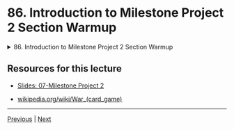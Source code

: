 # 86. Introduction to Milestone Project 2 Section Warmup

<details>
  <summary> 86. Introduction to Milestone Project 2 Section Warmup </summary>

-   [Notebook: 00-Milestone-2-Warmup-Project.ipynb](https://github.com/BloomTech-DS/Complete-Python-3-Bootcamp/blob/master/08-Milestone%20Project%20-%202/00-Milestone-2-Warmup-Project.ipynb)

-   [Codebase: 00_Milestone_2_Warmup_Project.py](../../../codebase/python-camp/08-Milestone-Project-2/00_Milestone_2_Warmup_Project.py)

</details> 


## Resources for this lecture

-   [Slides: 07-Milestone Project 2](https://docs.google.com/presentation/d/1HWKmRVHqzpbDapeuKQF5EAWbU6bBROgqv-PsF9zsrbs/edit#slide=id.p)

-   [wikipedia.org/wiki/War_(card_game)](https://en.wikipedia.org/wiki/War_(card_game))

---

[Previous](./85_Running-tests-with-the-Unittest-Library.md) | [Next](./87_Card%20Class.md)